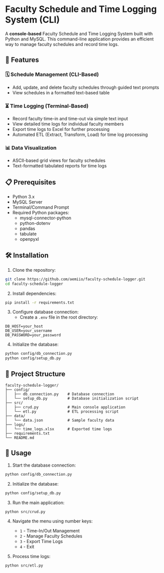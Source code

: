 ﻿# Faculty Schedule and Time Logging System (CLI)

A **console-based** Faculty Schedule and Time Logging System built with Python and MySQL. This command-line application provides an efficient way to manage faculty schedules and record time logs.

## 🚀 Features

### 🗓️ Schedule Management (CLI-Based)
- Add, update, and delete faculty schedules through guided text prompts
- View schedules in a formatted text-based table

### ⏳ Time Logging (Terminal-Based)
- Record faculty time-in and time-out via simple text input
- View detailed time logs for individual faculty members
- Export time logs to Excel for further processing
- Automated ETL (Extract, Transform, Load) for time log processing

### 📊 Data Visualization
- ASCII-based grid views for faculty schedules
- Text-formatted tabulated reports for time logs

## 📋 Prerequisites

- Python 3.x
- MySQL Server
- Terminal/Command Prompt
- Required Python packages:
  - mysql-connector-python
  - python-dotenv
  - pandas
  - tabulate
  - openpyxl

## 🛠️ Installation

1. Clone the repository:
```bash
git clone https://github.com/aemiio/faculty-schedule-logger.git
cd faculty-schedule-logger
```

2. Install dependencies:
```bash
pip install -r requirements.txt
```

3. Configure database connection:
   - Create a `.env` file in the root directory:
```env
DB_HOST=your_host
DB_USER=your_username
DB_PASSWORD=your_password
```

4. Initialize the database:
```bash
python config/db_connection.py
python config/setup_db.py
```

## 📁 Project Structure

```
faculty-schedule-logger/
├── config/
│   ├── db_connection.py    # Database connection
│   └── setup_db.py         # Database initialization script
├── src/
│   ├── crud.py             # Main console application
│   └── etl.py              # ETL processing script
├── data/
│   └── data.json           # Sample faculty data
├── logs/
│   └── time_logs.xlsx      # Exported time logs
├── requirements.txt
└── README.md
```

## 🚦 Usage

1. Start the database connection:
```bash
python config/db_connection.py
```

2. Initialize the database:
```bash
python config/setup_db.py
```

3. Run the main application:
```bash
python src/crud.py
```

4. Navigate the menu using number keys:
   - `1` - Time-In/Out Management
   - `2` - Manage Faculty Schedules
   - `3` - Export Time Logs
   - `4` - Exit

5. Process time logs:
```bash
python src/etl.py
```
